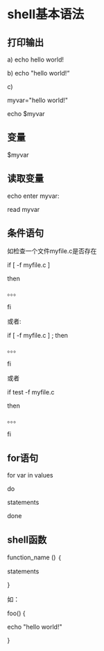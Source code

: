 # shell基本语法

## 打印输出
 a)  echo hello world!

 b)  echo "hello world!“

 c)

   myvar="hello world!"

   echo $myvar

## 变量
$myvar

## 读取变量
echo  enter myvar:

read myvar

## 条件语句
如检查一个文件myfile.c是否存在

if [ -f myfile.c ]

then

。。。

fi

或者:

if [ -f myfile.c ] ;   then

。。。

fi

或者

if  test -f myfile.c

then

。。。

fi

## for语句
for var in values

do

   statements

done



## shell函数
function_name () ｛

  statements

}

如：

foo() {

echo "hello world!"

}


